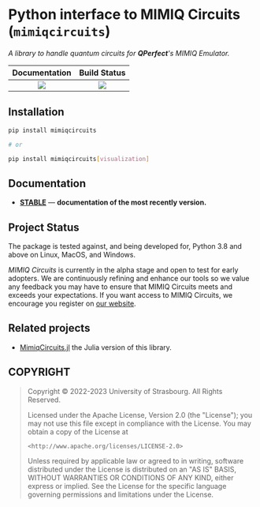 # Python interface to MIMIQ Circuits (`mimiqcircuits`)

*A library to handle quantum circuits for **QPerfect**'s MIMIQ Emulator.*

| **Documentation** | **Build Status** |
|:----:|:----:|
| [![][docs-stable-img]][docs-stable-url] | [![][GHA-img]][GHA-url] |

## Installation

```sh
pip install mimiqcircuits

# or

pip install mimiqcircuits[visualization]
```

## Documentation

- [**STABLE**][docs-stable-url] &mdash; **documentation of the most recently version.**

## Project Status

The package is tested against, and being developed for, Python 3.8 and above
on Linux, MacOS, and Windows.

*MIMIQ Circuits* is currently in the alpha stage and open to test for early
adopters. We are continuously refining and enhance our tools so we value any
feedback you may have to ensure that MIMIQ Circuits meets and exceeds your
expectations. If you want access to MIMIQ Circuits, we encourage you register
on [our website](https://qperfect.io/index.php/mimiq-circuits).

## Related projects

- [MimiqCircuits.jl](https://github.com/qperfect-io/MimiqCircuits.jl) the Julia version of this library.

## COPYRIGHT

> Copyright © 2022-2023 University of Strasbourg. All Rights Reserved.
>
> Licensed under the Apache License, Version 2.0 (the "License");
> you may not use this file except in compliance with the License.
> You may obtain a copy of the License at
>
>     <http://www.apache.org/licenses/LICENSE-2.0>
>
> Unless required by applicable law or agreed to in writing, software
> distributed under the License is distributed on an "AS IS" BASIS,
> WITHOUT WARRANTIES OR CONDITIONS OF ANY KIND, either express or implied.
> See the License for the specific language governing permissions and
> limitations under the License.

[docs-stable-img]: https://img.shields.io/badge/docs-stable-blue.svg
[docs-stable-url]: https://qperfect-io.github.io/mimiqcircuits-python/

[GHA-img]: https://github.com/qperfect-io/mimiqcircuits-python/workflows/Test/badge.svg
[GHA-url]: https://github.com/qperfect-io/mimiqcircuits-python/actions/workflows/test.yml
